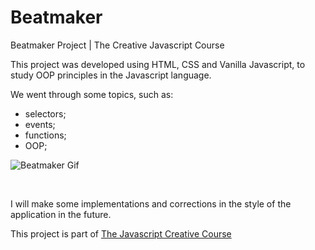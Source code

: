 # Beatmaker
Beatmaker Project  |  The Creative Javascript Course

This project was developed using HTML, CSS and Vanilla Javascript, to study OOP principles in the Javascript language.

We went through some topics, such as:

* selectors;
* events;
* functions;
* OOP;


<img src="./beatmaker.gif" alt="Beatmaker Gif"><br>


<br>

I will make some implementations and corrections in the style of the application in the future.


This project is part of [The Javascript Creative Course](https://www.udemy.com/course/the-creative-javascript-course/)

